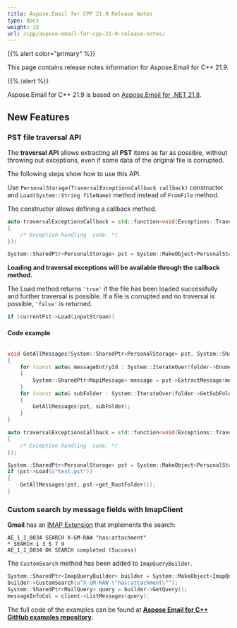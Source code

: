 ```yaml
---
title: Aspose.Email for CPP 21.9 Release Notes
type: docs
weight: 15
url: /cpp/aspose-email-for-cpp-21-9-release-notes/
---
```


{{% alert color="primary" %}} 

This page contains release notes information for Aspose.Email for C++ 21.9.

{{% /alert %}} 

Aspose.Email for C++ 21.9 is based on [Aspose.Email for .NET 21.8](https://docs.aspose.com/email/net/aspose-email-for-net-21-8-release-notes/).

## **New Features**

### **PST file traversal API**

The **traversal API** allows extracting all **PST** items as far as possible, without throwing out exceptions, even if some data of the original file is corrupted. 

The following steps show how to use this API.

Use `PersonalStorage(TraversalExceptionsCallback callback)` constructor and `Load(System::String fileName)` method instead of `FromFile` method.

The constructor allows defining a callback method.

```cpp
auto traversalExceptionsCallback = std::function<void(Exceptions::TraversalAsposeException exception, System::String itemId)>>([](Exceptions::TraversalAsposeException exception, System::String itemId) -> void 
{
    /* Exception handling  code. */
});

System::SharedPtr<PersonalStorage> pst = System::MakeObject<PersonalStorage>(traversalExceptionsCallback);
```

**Loading and traversal exceptions will be available through the callback method.**

The Load method returns `'true'` if the file has been loaded successfully and further traversal is possible. If a file is corrupted and no traversal is possible, `'false'` is returned.

```cpp
if (currentPst->Load(inputStream))
```

#### **Code example**

```cpp

void GetAllMessages(System::SharedPtr<PersonalStorage> pst, System::SharedPtr<FolderInfo> folder)
{
    for (const auto& messageEntryId : System::IterateOver(folder->EnumerateMessagesEntryId()))
    {
        System::SharedPtr<MapiMessage> message = pst->ExtractMessage(messageEntryId);
    }
    for (const auto& subFolder : System::IterateOver(folder->GetSubFolders()))
    {
        GetAllMessages(pst, subFolder);
    }
}

auto traversalExceptionsCallback = std::function<void(Exceptions::TraversalAsposeException exception, System::String itemId)>>([](Exceptions::TraversalAsposeException exception, System::String itemId) -> void 
{
    /* Exception handling  code. */
});

System::SharedPtr<PersonalStorage> pst = System::MakeObject<PersonalStorage>(TraversalExceptionsCallback);
if (pst->Load(u"test.pst"))
{
    GetAllMessages(pst, pst->get_RootFolder());
}
```

### **Custom search by message fields with ImapClient**

**Gmail** has an [IMAP Extension](https://developers.google.com/gmail/imap/imap-extensions) that implements the search:

```
AE_1_1_0034 SEARCH X-GM-RAW "has:attachment"
* SEARCH 1 3 5 7 9
AE_1_1_0034 OK SEARCH completed (Success)
```

The `CustomSearch` method has been added to `ImapQueryBuilder`.

```cpp
System::SharedPtr<ImapQueryBuilder> builder = System::MakeObject<ImapQueryBuilder>();
builder->CustomSearch(u"X-GM-RAW \"has:attachment\"");
System::SharedPtr<MailQuery> query = builder->GetQuery();
messageInfoCol = client->ListMessages(query);
```

The full code of the examples can be found at **[Aspose Email for C++ GitHub examples repository](https://github.com/aspose-email/Aspose.Email-for-C).**

